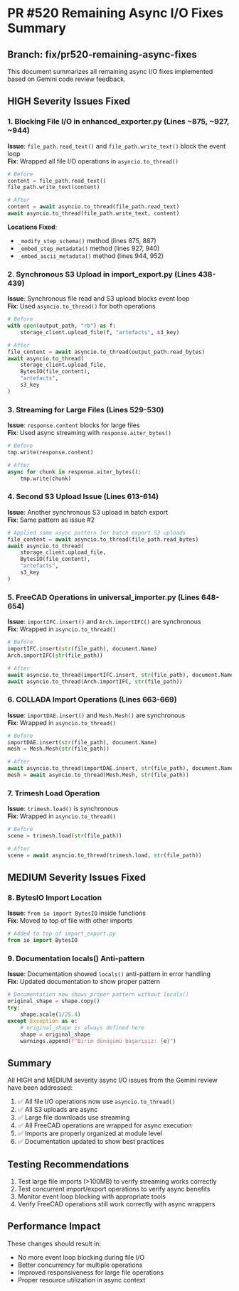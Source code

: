 # PR #520 Remaining Async I/O Fixes Summary

## Branch: fix/pr520-remaining-async-fixes

This document summarizes all remaining async I/O fixes implemented based on Gemini code review feedback.

## HIGH Severity Issues Fixed

### 1. Blocking File I/O in enhanced_exporter.py (Lines ~875, ~927, ~944)
**Issue**: `file_path.read_text()` and `file_path.write_text()` block the event loop  
**Fix**: Wrapped all file I/O operations in `asyncio.to_thread()`

```python
# Before
content = file_path.read_text()
file_path.write_text(content)

# After  
content = await asyncio.to_thread(file_path.read_text)
await asyncio.to_thread(file_path.write_text, content)
```

**Locations Fixed**:
- `_modify_step_schema()` method (lines 875, 887)
- `_embed_step_metadata()` method (lines 927, 940)
- `_embed_ascii_metadata()` method (lines 944, 952)

### 2. Synchronous S3 Upload in import_export.py (Lines 438-439)
**Issue**: Synchronous file read and S3 upload blocks event loop  
**Fix**: Used `asyncio.to_thread()` for both operations

```python
# Before
with open(output_path, "rb") as f:
    storage_client.upload_file(f, "artefacts", s3_key)

# After
file_content = await asyncio.to_thread(output_path.read_bytes)
await asyncio.to_thread(
    storage_client.upload_file, 
    BytesIO(file_content), 
    "artefacts", 
    s3_key
)
```

### 3. Streaming for Large Files (Lines 529-530)
**Issue**: `response.content` blocks for large files  
**Fix**: Used async streaming with `response.aiter_bytes()`

```python
# Before
tmp.write(response.content)

# After
async for chunk in response.aiter_bytes():
    tmp.write(chunk)
```

### 4. Second S3 Upload Issue (Lines 613-614)
**Issue**: Another synchronous S3 upload in batch export  
**Fix**: Same pattern as issue #2

```python
# Applied same async pattern for batch export S3 uploads
file_content = await asyncio.to_thread(file_path.read_bytes)
await asyncio.to_thread(
    storage_client.upload_file, 
    BytesIO(file_content), 
    "artefacts", 
    s3_key
)
```

### 5. FreeCAD Operations in universal_importer.py (Lines 648-654)
**Issue**: `importIFC.insert()` and `Arch.importIFC()` are synchronous  
**Fix**: Wrapped in `asyncio.to_thread()`

```python
# Before
importIFC.insert(str(file_path), document.Name)
Arch.importIFC(str(file_path))

# After
await asyncio.to_thread(importIFC.insert, str(file_path), document.Name)
await asyncio.to_thread(Arch.importIFC, str(file_path))
```

### 6. COLLADA Import Operations (Lines 663-669)
**Issue**: `importDAE.insert()` and `Mesh.Mesh()` are synchronous  
**Fix**: Wrapped in `asyncio.to_thread()`

```python
# Before
importDAE.insert(str(file_path), document.Name)
mesh = Mesh.Mesh(str(file_path))

# After
await asyncio.to_thread(importDAE.insert, str(file_path), document.Name)
mesh = await asyncio.to_thread(Mesh.Mesh, str(file_path))
```

### 7. Trimesh Load Operation
**Issue**: `trimesh.load()` is synchronous  
**Fix**: Wrapped in `asyncio.to_thread()`

```python
# Before
scene = trimesh.load(str(file_path))

# After
scene = await asyncio.to_thread(trimesh.load, str(file_path))
```

## MEDIUM Severity Issues Fixed

### 8. BytesIO Import Location
**Issue**: `from io import BytesIO` inside functions  
**Fix**: Moved to top of file with other imports

```python
# Added to top of import_export.py
from io import BytesIO
```

### 9. Documentation locals() Anti-pattern
**Issue**: Documentation showed `locals()` anti-pattern in error handling  
**Fix**: Updated documentation to show proper pattern

```python
# Documentation now shows proper pattern without locals()
original_shape = shape.copy()
try:
    shape.scale(1/25.4)
except Exception as e:
    # original_shape is always defined here
    shape = original_shape
    warnings.append(f"Birim dönüşümü başarısız: {e}")
```

## Summary

All HIGH and MEDIUM severity async I/O issues from the Gemini review have been addressed:

1. ✅ All file I/O operations now use `asyncio.to_thread()`
2. ✅ All S3 uploads are async
3. ✅ Large file downloads use streaming
4. ✅ All FreeCAD operations are wrapped for async execution
5. ✅ Imports are properly organized at module level
6. ✅ Documentation updated to show best practices

## Testing Recommendations

1. Test large file imports (>100MB) to verify streaming works correctly
2. Test concurrent import/export operations to verify async benefits
3. Monitor event loop blocking with appropriate tools
4. Verify FreeCAD operations still work correctly with async wrappers

## Performance Impact

These changes should result in:
- No more event loop blocking during file I/O
- Better concurrency for multiple operations
- Improved responsiveness for large file operations
- Proper resource utilization in async context